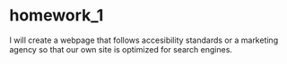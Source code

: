 # homework_1
I will create a webpage that follows accesibility standards or a marketing agency so that our own site is optimized for search engines.
